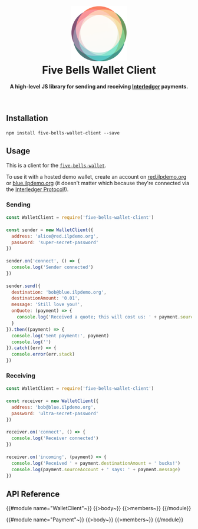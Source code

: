 <h1 align="center">
  <a href="https://interledger.org"><img src="ilp_logo.png" width="150"></a>
  <br>
  Five Bells Wallet Client
</h1>

<h4 align="center">
A high-level JS library for sending and receiving <a href="https://interledger.org">Interledger</a> payments.
</h4>

<br>

## Installation

`npm install five-bells-wallet-client --save`

## Usage

This is a client for the [`five-bells-wallet`](https://github.com/interledger/five-bells-wallet).

To use it with a hosted demo wallet, create an account on [red.ilpdemo.org](https://red.ilpdemo.org) or [blue.ilpdemo.org](https://blue.ilpdemo.org) (it doesn't matter which because they're connected via the [Interledger Protocol](https://interledger.org)!).


### Sending

```js
const WalletClient = require('five-bells-wallet-client')

const sender = new WalletClient({
  address: 'alice@red.ilpdemo.org',
  password: 'super-secret-password'
})

sender.on('connect', () => {
  console.log('Sender connected')
})

sender.send({
  destination: 'bob@blue.ilpdemo.org',
  destinationAmount: '0.01',
  message: 'Still love you!',
  onQuote: (payment) => {
    console.log('Received a quote; this will cost us: ' + payment.sourceAmount)
  }
}).then((payment) => {
  console.log('Sent payment:', payment)
  console.log('')
}).catch((err) => {
  console.error(err.stack)
})
```

### Receiving

```js
const WalletClient = require('five-bells-wallet-client')

const receiver = new WalletClient({
  address: 'bob@blue.ilpdemo.org',
  password: 'ultra-secret-password'
})

receiver.on('connect', () => {
  console.log('Receiver connected')
})

receiver.on('incoming', (payment) => {
  console.log('Received ' + payment.destinationAmount + ' bucks!')
  console.log(payment.sourceAccount + ' says: ' + payment.message)
})
```

## API Reference

{{#module name="WalletClient"~}}
{{>body~}}
{{>members~}}
{{/module}}

{{#module name="Payment"~}}
{{>body~}}
{{>members~}}
{{/module}}
